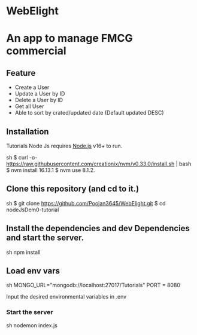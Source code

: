 # WebElight
# An app to manage FMCG commercial 

## Feature
- Create a User
- Update a User by ID
- Delete a User by ID
- Get all User
- Able to sort by crated/updated date (Default updated DESC)

## Installation
Tutorials Node Js requires [Node.js](https://nodejs.org/) v16+ to run.

sh
$ curl -o- https://raw.githubusercontent.com/creationix/nvm/v0.33.0/install.sh | bash
$ nvm install 16.13.1
$ nvm use 8.1.2.


## Clone this repository (and cd to it.)
sh
$ git clone https://github.com/Poojan3645/WebElight.git
$ cd nodeJsDem0-tutorial


## Install the dependencies and dev Dependencies and start the server.

sh
npm install

## Load env vars

sh
MONGO_URL="mongodb://localhost:27017/Tutorials"
PORT = 8080


Input the desired environmental variables in .env

### Start the server
sh
nodemon index.js
